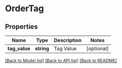 # OrderTag

## Properties
Name | Type | Description | Notes
------------ | ------------- | ------------- | -------------
**tag_value** | **string** | Tag Value | [optional] 

[[Back to Model list]](../README.md#documentation-for-models) [[Back to API list]](../README.md#documentation-for-api-endpoints) [[Back to README]](../README.md)


